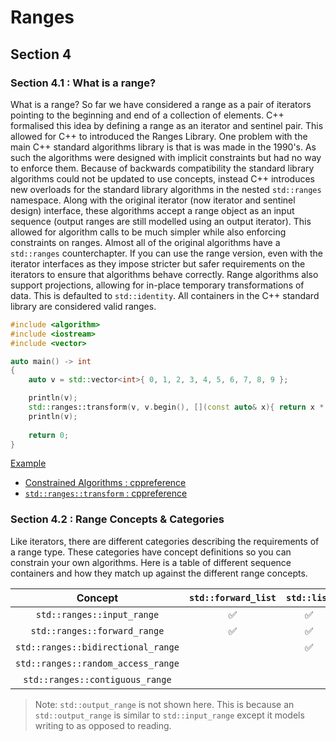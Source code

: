 # Ranges

## Section 4

### Section 4.1 : What is a range?

What is a range? So far we have considered a range as a pair of iterators pointing to the beginning and end of a collection of elements. C++ formalised this idea by defining a range as an iterator and sentinel pair. This allowed for C++ to introduced the Ranges Library. One problem with the main C++ standard algorithms library is that is was made in the 1990's. As such the algorithms were designed with implicit constraints but had no way to enforce them. Because of backwards compatibility the standard library algorithms could not be updated to use concepts, instead C++ introduces new overloads for the standard library algorithms in the nested `std::ranges` namespace. Along with the original iterator (now iterator and sentinel design) interface, these algorithms accept a range object as an input sequence (output ranges are still modelled using an output iterator). This allowed for algorithm calls to be much simpler while also enforcing constraints on ranges. Almost all of the original algorithms have a `std::ranges` counterchapter. If you can use the range version, even with the iterator interfaces as they impose stricter but safer requirements on the iterators to ensure that algorithms behave correctly. Range algorithms also support projections, allowing for in-place temporary transformations of data. This is defaulted to `std::identity`. All containers in the C++ standard library are considered valid ranges.

```cxx
#include <algorithm>
#include <iostream>
#include <vector>

auto main() -> int
{
    auto v = std::vector<int>{ 0, 1, 2, 3, 4, 5, 6, 7, 8, 9 };

    println(v);
    std::ranges::transform(v, v.begin(), [](const auto& x){ return x * x; });
    println(v);
    
    return 0;
}
```

[Example](https://www.godbolt.org/z/6bdKa63j4)

- [Constrained Algorithms : cppreference](https://en.cppreference.com/w/cpp/algorithm/ranges)
- [`std::ranges::transform` : cppreference](https://en.cppreference.com/w/cpp/algorithm/ranges/transform)

### Section 4.2 : Range Concepts & Categories

Like iterators, there are different categories describing the requirements of a range type. These categories have concept definitions so you can constrain your own algorithms. Here is a table of different sequence containers and how they match up against the different range concepts.

|               Concept              | `std::forward_list` | `std::list` | `std::deque` | `std::array` | `std::vector` |
|:----------------------------------:|:-------------------:|:-----------:|:------------:|:------------:|:-------------:|
|     `std::ranges::input_range`     |          ✅          |      ✅      |       ✅      |       ✅      |       ✅       |
|    `std::ranges::forward_range`    |          ✅          |      ✅      |       ✅      |       ✅      |       ✅       |
| `std::ranges::bidirectional_range` |                     |      ✅      |       ✅      |       ✅      |       ✅       |
| `std::ranges::random_access_range` |                     |             |       ✅      |       ✅      |       ✅       |
|   `std::ranges::contiguous_range`  |                     |             |              |       ✅      |       ✅       |

> Note: `std::output_range` is not shown here. This is because an `std::output_range` is similar to `std::input_range` except it models writing to as opposed to reading.
